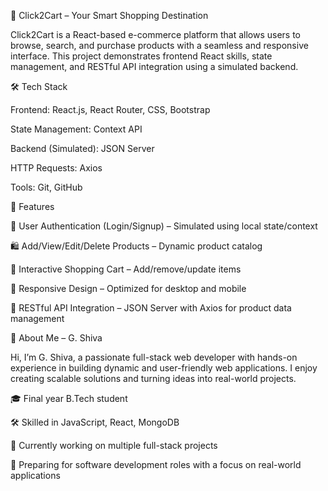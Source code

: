 🛒 Click2Cart – Your Smart Shopping Destination

Click2Cart is a React-based e-commerce platform that allows users to browse, search, and purchase products with a seamless and responsive interface. This project demonstrates frontend React skills, state management, and RESTful API integration using a simulated backend.

🛠 Tech Stack

Frontend: React.js, React Router, CSS, Bootstrap

State Management: Context API

Backend (Simulated): JSON Server

HTTP Requests: Axios

Tools: Git, GitHub

🔑 Features

🔐 User Authentication (Login/Signup) – Simulated using local state/context

🛍 Add/View/Edit/Delete Products – Dynamic product catalog

🛒 Interactive Shopping Cart – Add/remove/update items

📱 Responsive Design – Optimized for desktop and mobile

🔗 RESTful API Integration – JSON Server with Axios for product data management




👤 About Me – G. Shiva

Hi, I’m G. Shiva, a passionate full-stack web developer with hands-on experience in building dynamic and user-friendly web applications. I enjoy creating scalable solutions and turning ideas into real-world projects.

🎓 Final year B.Tech student

🛠 Skilled in JavaScript, React, MongoDB

📁 Currently working on multiple full-stack projects

🚀 Preparing for software development roles with a focus on real-world applications

